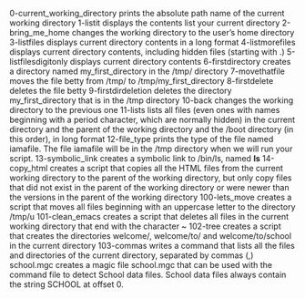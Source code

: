 0-current_working_directory prints the absolute path name of the current working directory
1-listit displays the contents list your current directory
2-bring_me_home changes the working directory to the user’s home directory
3-listfiles displays current directory contents in a long format
4-listmorefiles displays current directory contents, including hidden files (starting with .)
5-listfilesdigitonly displays current directory contents
6-firstdirectory creates a directory named my_first_directory in the /tmp/ directory
7-movethatfile moves the file betty from /tmp/ to /tmp/my_first_directory
8-firstdelete deletes the file betty
9-firstdirdeletion deletes the directory my_first_directory that is in the /tmp directory
10-back changes the working directory to the previous one
11-lists  lists all files (even ones with names beginning with a period character, which are normally hidden) in the current directory and the parent of the working directory and the /boot directory (in this order), in long format
12-file_type prints the type of the file named iamafile. The file iamafile will be in the /tmp directory when we will run your script.
13-symbolic_link creates a symbolic link to /bin/ls, named __ls__
14-copy_html creates a script that copies all the HTML files from the current working directory to the parent of the working directory, but only copy files that did not exist in the parent of the working directory or were newer than the versions in the parent of the working directory
100-lets_move creates a script that moves all files beginning with an uppercase letter to the directory /tmp/u
101-clean_emacs creates a script that deletes all files in the current working directory that end with the character ~
102-tree creates a script that creates the directories welcome/, welcome/to/ and welcome/to/school in the current directory
103-commas writes a command that lists all the files and directories of the current directory, separated by commas (,)
school.mgc creates a magic file school.mgc that can be used with the command file to detect School data files. School data files always contain the string SCHOOL at offset 0.

